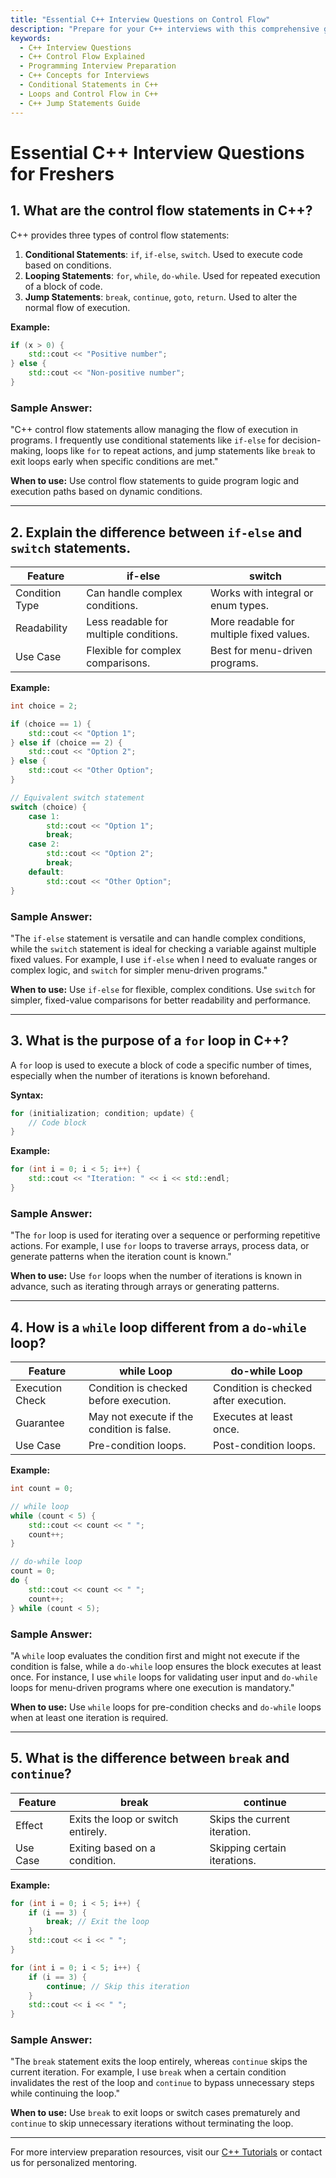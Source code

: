 ```yaml
---
title: "Essential C++ Interview Questions on Control Flow"
description: "Prepare for your C++ interviews with this comprehensive guide to control flow and other frequently asked questions. Perfect for beginners aiming to understand C++ concepts and ace their interviews."
keywords:
  - C++ Interview Questions
  - C++ Control Flow Explained
  - Programming Interview Preparation
  - C++ Concepts for Interviews
  - Conditional Statements in C++
  - Loops and Control Flow in C++
  - C++ Jump Statements Guide
---
```


# Essential C++ Interview Questions for Freshers

## 1. What are the control flow statements in C++?
C++ provides three types of control flow statements:

1. **Conditional Statements**: `if`, `if-else`, `switch`. Used to execute code based on conditions.
2. **Looping Statements**: `for`, `while`, `do-while`. Used for repeated execution of a block of code.
3. **Jump Statements**: `break`, `continue`, `goto`, `return`. Used to alter the normal flow of execution.

**Example:**
```cpp
if (x > 0) {
    std::cout << "Positive number";
} else {
    std::cout << "Non-positive number";
}
```

### Sample Answer:
"C++ control flow statements allow managing the flow of execution in programs. I frequently use conditional statements like `if-else` for decision-making, loops like `for` to repeat actions, and jump statements like `break` to exit loops early when specific conditions are met."

**When to use:** Use control flow statements to guide program logic and execution paths based on dynamic conditions.

---

## 2. Explain the difference between `if-else` and `switch` statements.

| **Feature**         | **if-else**                             | **switch**                            |
|----------------------|-----------------------------------------|---------------------------------------|
| Condition Type       | Can handle complex conditions.          | Works with integral or enum types.    |
| Readability          | Less readable for multiple conditions. | More readable for multiple fixed values. |
| Use Case             | Flexible for complex comparisons.       | Best for menu-driven programs.        |

**Example:**
```cpp
int choice = 2;

if (choice == 1) {
    std::cout << "Option 1";
} else if (choice == 2) {
    std::cout << "Option 2";
} else {
    std::cout << "Other Option";
}

// Equivalent switch statement
switch (choice) {
    case 1:
        std::cout << "Option 1";
        break;
    case 2:
        std::cout << "Option 2";
        break;
    default:
        std::cout << "Other Option";
}
```

### Sample Answer:
"The `if-else` statement is versatile and can handle complex conditions, while the `switch` statement is ideal for checking a variable against multiple fixed values. For example, I use `if-else` when I need to evaluate ranges or complex logic, and `switch` for simpler menu-driven programs."

**When to use:** Use `if-else` for flexible, complex conditions. Use `switch` for simpler, fixed-value comparisons for better readability and performance.

---

## 3. What is the purpose of a `for` loop in C++?
A `for` loop is used to execute a block of code a specific number of times, especially when the number of iterations is known beforehand.

**Syntax:**
```cpp
for (initialization; condition; update) {
    // Code block
}
```

**Example:**
```cpp
for (int i = 0; i < 5; i++) {
    std::cout << "Iteration: " << i << std::endl;
}
```

### Sample Answer:
"The `for` loop is used for iterating over a sequence or performing repetitive actions. For example, I use `for` loops to traverse arrays, process data, or generate patterns when the iteration count is known."

**When to use:** Use `for` loops when the number of iterations is known in advance, such as iterating through arrays or generating patterns.

---

## 4. How is a `while` loop different from a `do-while` loop?

| **Feature**       | **while** Loop                          | **do-while** Loop                     |
|-------------------|----------------------------------------|---------------------------------------|
| Execution Check   | Condition is checked before execution. | Condition is checked after execution. |
| Guarantee         | May not execute if the condition is false. | Executes at least once.              |
| Use Case          | Pre-condition loops.                   | Post-condition loops.                 |

**Example:**
```cpp
int count = 0;

// while loop
while (count < 5) {
    std::cout << count << " ";
    count++;
}

// do-while loop
count = 0;
do {
    std::cout << count << " ";
    count++;
} while (count < 5);
```

### Sample Answer:
"A `while` loop evaluates the condition first and might not execute if the condition is false, while a `do-while` loop ensures the block executes at least once. For instance, I use `while` loops for validating user input and `do-while` loops for menu-driven programs where one execution is mandatory."

**When to use:** Use `while` loops for pre-condition checks and `do-while` loops when at least one iteration is required.

---

## 5. What is the difference between `break` and `continue`?

| **Feature**        | **break**                          | **continue**                           |
|--------------------|------------------------------------|----------------------------------------|
| Effect             | Exits the loop or switch entirely. | Skips the current iteration.           |
| Use Case           | Exiting based on a condition.      | Skipping certain iterations.           |

**Example:**
```cpp
for (int i = 0; i < 5; i++) {
    if (i == 3) {
        break; // Exit the loop
    }
    std::cout << i << " ";
}

for (int i = 0; i < 5; i++) {
    if (i == 3) {
        continue; // Skip this iteration
    }
    std::cout << i << " ";
}
```

### Sample Answer:
"The `break` statement exits the loop entirely, whereas `continue` skips the current iteration. For example, I use `break` when a certain condition invalidates the rest of the loop and `continue` to bypass unnecessary steps while continuing the loop."

**When to use:** Use `break` to exit loops or switch cases prematurely and `continue` to skip unnecessary iterations without terminating the loop.

---

For more interview preparation resources, visit our [C++ Tutorials](#) or contact us for personalized mentoring.
